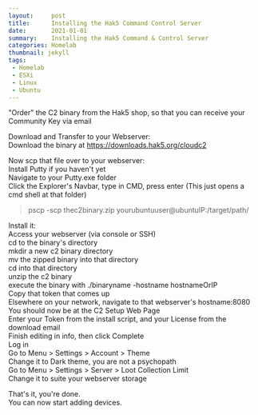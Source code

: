 ```yaml
---
layout:     post
title:      Installing the Hak5 Command Control Server
date:       2021-01-01
summary:    Installing the Hak5 Command & Control Server 
categories: Homelab
thumbnail: jekyll
tags:
 - Homelab
 - ESXi
 - Linux
 - Ubuntu
---
```


"Order" the C2 binary from the Hak5 shop, so that you can receive your Community Key via email

Download and Transfer to your Webserver:  
Download the binary at https://downloads.hak5.org/cloudc2  

Now scp that file over to your webserver:  
Install Putty if you haven't yet  
Navigate to your Putty.exe folder  
Click the Explorer's Navbar, type in CMD, press enter (This just opens a cmd shell at that folder)  
>pscp -scp thec2binary.zip yourubuntuuser@ubuntuIP:/target/path/  

Install it:  
Access your webserver (via console or SSH)  
cd to the binary's directory  
mkdir a new c2 binary directory  
mv the zipped binary into that directory  
cd into that directory  
unzip the c2 binary  
execute the binary with ./binaryname -hostname hostnameOrIP  
Copy that token that comes up  
Elsewhere on your network, navigate to that webserver's hostname:8080  
You should now be at the C2 Setup Web Page  
Enter your Token from the install script, and your License from the download email  
Finish editing in info, then click Complete  
Log in  
Go to Menu > Settings > Account > Theme  
Change it to Dark theme, you are not a psychopath  
Go to Menu > Settings > Server > Loot Collection Limit  
Change it to suite your webserver storage  

That's it, you're done.  
You can now start adding devices.  
